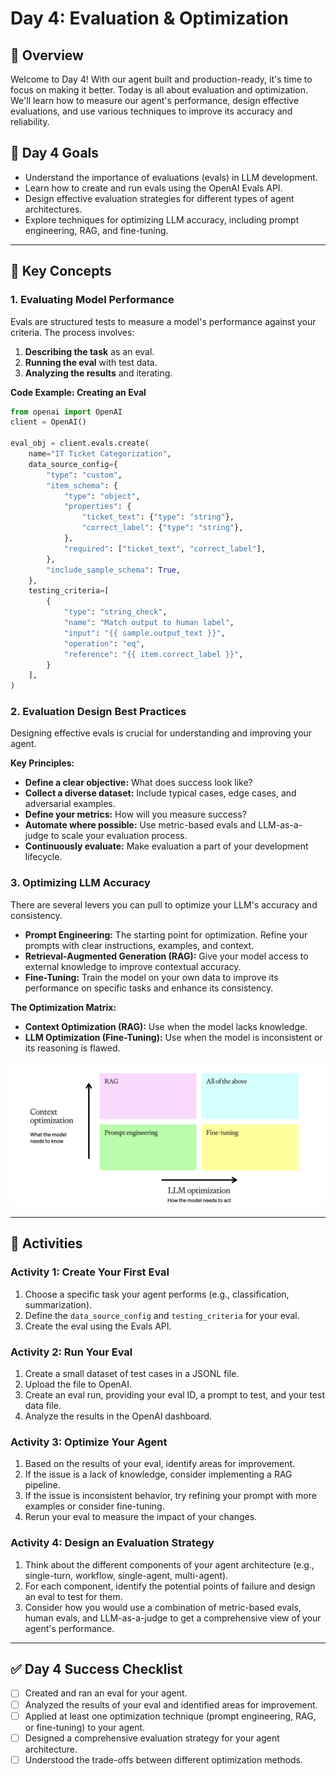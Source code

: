 # Day 4: Evaluation & Optimization

## 📝 Overview

Welcome to Day 4! With our agent built and production-ready, it's time to focus on making it better. Today is all about evaluation and optimization. We'll learn how to measure our agent's performance, design effective evaluations, and use various techniques to improve its accuracy and reliability.

## 🎯 Day 4 Goals

-   Understand the importance of evaluations (evals) in LLM development.
-   Learn how to create and run evals using the OpenAI Evals API.
-   Design effective evaluation strategies for different types of agent architectures.
-   Explore techniques for optimizing LLM accuracy, including prompt engineering, RAG, and fine-tuning.

---

## 📖 Key Concepts

### 1. Evaluating Model Performance

Evals are structured tests to measure a model's performance against your criteria. The process involves:
1.  **Describing the task** as an eval.
2.  **Running the eval** with test data.
3.  **Analyzing the results** and iterating.

**Code Example: Creating an Eval**

```python
from openai import OpenAI
client = OpenAI()

eval_obj = client.evals.create(
    name="IT Ticket Categorization",
    data_source_config={
        "type": "custom",
        "item_schema": {
            "type": "object",
            "properties": {
                "ticket_text": {"type": "string"},
                "correct_label": {"type": "string"},
            },
            "required": ["ticket_text", "correct_label"],
        },
        "include_sample_schema": True,
    },
    testing_criteria=[
        {
            "type": "string_check",
            "name": "Match output to human label",
            "input": "{{ sample.output_text }}",
            "operation": "eq",
            "reference": "{{ item.correct_label }}",
        }
    ],
)
```

### 2. Evaluation Design Best Practices

Designing effective evals is crucial for understanding and improving your agent.

**Key Principles:**
-   **Define a clear objective:** What does success look like?
-   **Collect a diverse dataset:** Include typical cases, edge cases, and adversarial examples.
-   **Define your metrics:** How will you measure success?
-   **Automate where possible:** Use metric-based evals and LLM-as-a-judge to scale your evaluation process.
-   **Continuously evaluate:** Make evaluation a part of your development lifecycle.

### 3. Optimizing LLM Accuracy

There are several levers you can pull to optimize your LLM's accuracy and consistency.

-   **Prompt Engineering:** The starting point for optimization. Refine your prompts with clear instructions, examples, and context.
-   **Retrieval-Augmented Generation (RAG):** Give your model access to external knowledge to improve contextual accuracy.
-   **Fine-Tuning:** Train the model on your own data to improve its performance on specific tasks and enhance its consistency.

**The Optimization Matrix:**

-   **Context Optimization (RAG):** Use when the model lacks knowledge.
-   **LLM Optimization (Fine-Tuning):** Use when the model is inconsistent or its reasoning is flawed.

![Accuracy mental model diagram](images/optimizing-accuracy.png)

---

## 🚀 Activities

### Activity 1: Create Your First Eval

1.  Choose a specific task your agent performs (e.g., classification, summarization).
2.  Define the `data_source_config` and `testing_criteria` for your eval.
3.  Create the eval using the Evals API.

### Activity 2: Run Your Eval

1.  Create a small dataset of test cases in a JSONL file.
2.  Upload the file to OpenAI.
3.  Create an eval run, providing your eval ID, a prompt to test, and your test data file.
4.  Analyze the results in the OpenAI dashboard.

### Activity 3: Optimize Your Agent

1.  Based on the results of your eval, identify areas for improvement.
2.  If the issue is a lack of knowledge, consider implementing a RAG pipeline.
3.  If the issue is inconsistent behavior, try refining your prompt with more examples or consider fine-tuning.
4.  Rerun your eval to measure the impact of your changes.

### Activity 4: Design an Evaluation Strategy

1.  Think about the different components of your agent architecture (e.g., single-turn, workflow, single-agent, multi-agent).
2.  For each component, identify the potential points of failure and design an eval to test for them.
3.  Consider how you would use a combination of metric-based evals, human evals, and LLM-as-a-judge to get a comprehensive view of your agent's performance.

---

## ✅ Day 4 Success Checklist

-   [ ] Created and ran an eval for your agent.
-   [ ] Analyzed the results of your eval and identified areas for improvement.
-   [ ] Applied at least one optimization technique (prompt engineering, RAG, or fine-tuning) to your agent.
-   [ ] Designed a comprehensive evaluation strategy for your agent architecture.
-   [ ] Understood the trade-offs between different optimization methods.

